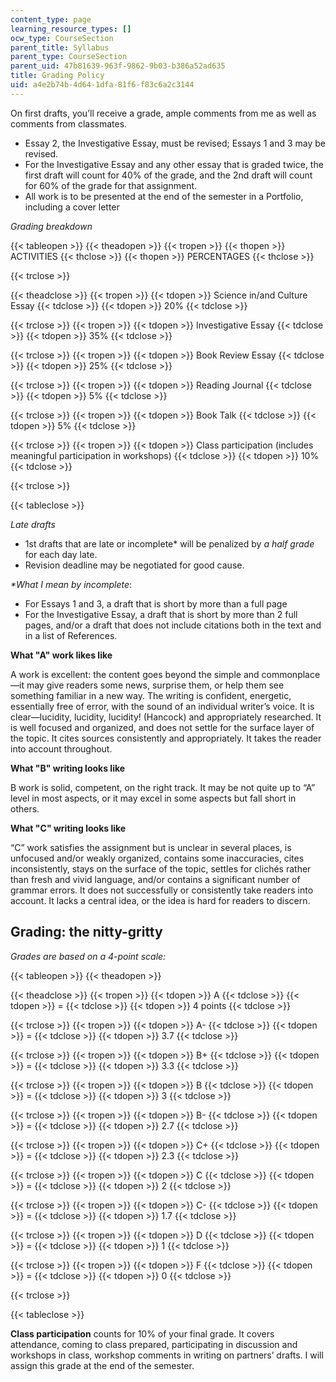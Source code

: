 ```yaml
---
content_type: page
learning_resource_types: []
ocw_type: CourseSection
parent_title: Syllabus
parent_type: CourseSection
parent_uid: 47b81639-963f-9862-9b03-b386a52ad635
title: Grading Policy
uid: a4e2b74b-4d64-1dfa-81f6-f83c6a2c3144
---
```


On first drafts, you’ll receive a grade, ample comments from me as well as comments from classmates.

*   Essay 2, the Investigative Essay, must be revised; Essays 1 and 3 may be revised.
*   For the Investigative Essay and any other essay that is graded twice, the first draft will count for 40% of the grade, and the 2nd draft will count for 60% of the grade for that assignment.
*   All work is to be presented at the end of the semester in a Portfolio, including a cover letter

_Grading breakdown_

{{< tableopen >}}
{{< theadopen >}}
{{< tropen >}}
{{< thopen >}}
ACTIVITIES
{{< thclose >}}
{{< thopen >}}
PERCENTAGES
{{< thclose >}}

{{< trclose >}}

{{< theadclose >}}
{{< tropen >}}
{{< tdopen >}}
Science in/and Culture Essay
{{< tdclose >}}
{{< tdopen >}}
20%
{{< tdclose >}}

{{< trclose >}}
{{< tropen >}}
{{< tdopen >}}
Investigative Essay
{{< tdclose >}}
{{< tdopen >}}
35%
{{< tdclose >}}

{{< trclose >}}
{{< tropen >}}
{{< tdopen >}}
Book Review Essay
{{< tdclose >}}
{{< tdopen >}}
25%
{{< tdclose >}}

{{< trclose >}}
{{< tropen >}}
{{< tdopen >}}
Reading Journal
{{< tdclose >}}
{{< tdopen >}}
5%
{{< tdclose >}}

{{< trclose >}}
{{< tropen >}}
{{< tdopen >}}
Book Talk
{{< tdclose >}}
{{< tdopen >}}
5%
{{< tdclose >}}

{{< trclose >}}
{{< tropen >}}
{{< tdopen >}}
Class participation (includes meaningful participation in workshops)
{{< tdclose >}}
{{< tdopen >}}
10%
{{< tdclose >}}

{{< trclose >}}

{{< tableclose >}}

_Late drafts_

*   1st drafts that are late or incomplete\* will be penalized by _a half grade_ for each day late.
*   Revision deadline may be negotiated for good cause.

_\*What I mean by incomplete_:

*   For Essays 1 and 3, a draft that is short by more than a full page
*   For the Investigative Essay, a draft that is short by more than 2 full pages, and/or a draft that does not include citations both in the text and in a list of References.

**What "A" work likes like**

A work is excellent: the content goes beyond the simple and commonplace—it may give readers some news, surprise them, or help them see something familiar in a new way. The writing is confident, energetic, essentially free of error, with the sound of an individual writer’s voice. It is clear—lucidity, lucidity, lucidity! (Hancock) and appropriately researched. It is well focused and organized, and does not settle for the surface layer of the topic. It cites sources consistently and appropriately. It takes the reader into account throughout.

**What "B" writing looks like**

B work is solid, competent, on the right track. It may be not quite up to “A” level in most aspects, or it may excel in some aspects but fall short in others.

**What "C" writing looks like**

“C” work satisfies the assignment but is unclear in several places, is unfocused and/or weakly organized, contains some inaccuracies, cites inconsistently, stays on the surface of the topic, settles for clichés rather than fresh and vivid language, and/or contains a significant number of grammar errors. It does not successfully or consistently take readers into account. It lacks a central idea, or the idea is hard for readers to discern.

Grading: the nitty-gritty
-------------------------

_Grades are based on a 4-point scale:_

{{< tableopen >}}
{{< theadopen >}}

{{< theadclose >}}
{{< tropen >}}
{{< tdopen >}}
A
{{< tdclose >}}
{{< tdopen >}}
\=
{{< tdclose >}}
{{< tdopen >}}
4 points
{{< tdclose >}}

{{< trclose >}}
{{< tropen >}}
{{< tdopen >}}
A-
{{< tdclose >}}
{{< tdopen >}}
\=
{{< tdclose >}}
{{< tdopen >}}
3.7
{{< tdclose >}}

{{< trclose >}}
{{< tropen >}}
{{< tdopen >}}
B+
{{< tdclose >}}
{{< tdopen >}}
\=
{{< tdclose >}}
{{< tdopen >}}
3.3
{{< tdclose >}}

{{< trclose >}}
{{< tropen >}}
{{< tdopen >}}
B
{{< tdclose >}}
{{< tdopen >}}
\=
{{< tdclose >}}
{{< tdopen >}}
3
{{< tdclose >}}

{{< trclose >}}
{{< tropen >}}
{{< tdopen >}}
B-
{{< tdclose >}}
{{< tdopen >}}
\=
{{< tdclose >}}
{{< tdopen >}}
2.7
{{< tdclose >}}

{{< trclose >}}
{{< tropen >}}
{{< tdopen >}}
C+
{{< tdclose >}}
{{< tdopen >}}
\=
{{< tdclose >}}
{{< tdopen >}}
2.3
{{< tdclose >}}

{{< trclose >}}
{{< tropen >}}
{{< tdopen >}}
C
{{< tdclose >}}
{{< tdopen >}}
\=
{{< tdclose >}}
{{< tdopen >}}
2
{{< tdclose >}}

{{< trclose >}}
{{< tropen >}}
{{< tdopen >}}
C-
{{< tdclose >}}
{{< tdopen >}}
\=
{{< tdclose >}}
{{< tdopen >}}
1.7
{{< tdclose >}}

{{< trclose >}}
{{< tropen >}}
{{< tdopen >}}
D
{{< tdclose >}}
{{< tdopen >}}
\=
{{< tdclose >}}
{{< tdopen >}}
1
{{< tdclose >}}

{{< trclose >}}
{{< tropen >}}
{{< tdopen >}}
F
{{< tdclose >}}
{{< tdopen >}}
\=
{{< tdclose >}}
{{< tdopen >}}
0
{{< tdclose >}}

{{< trclose >}}

{{< tableclose >}}

**Class participation** counts for 10% of your final grade. It covers attendance, coming to class prepared, participating in discussion and workshops in class, workshop comments in writing on partners’ drafts. I will assign this grade at the end of the semester.